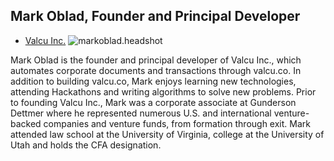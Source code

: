 ## Mark Oblad, Founder and Principal Developer
* [Valcu Inc.](https://valcu.co/?r=110)
![markoblad.headshot](https://github.com/HumanDynamics/law.MIT.edu/blob/gh-pages/people/Mark_Oblad-Photo.jpg)

Mark Oblad is the founder and principal developer of Valcu Inc., which automates corporate documents and transactions through valcu.co. In addition to building valcu.co, Mark enjoys learning new technologies, attending Hackathons and writing algorithms to solve new problems. Prior to founding Valcu Inc., Mark was a corporate associate at Gunderson Dettmer where he represented numerous U.S. and international venture-backed companies and venture funds, from formation through exit. Mark attended law school at the University of Virginia, college at the University of Utah and holds the CFA designation.
